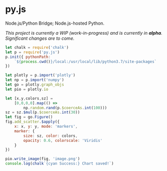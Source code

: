 # py.js
Node.js/Python Bridge; Node.js-hosted Python.

*This project is currently a WIP (work-in-progress) and is currently in **alpha**. Significant changes are to come.*

```js
let chalk = require('chalk')
let p = require('py.js')
p.init({ pythonPath: 
	`${process.cwd()}/local:/usr/local/lib/python3.7/site-packages`
})

let plotly = p.import('plotly')
let np = p.import('numpy')
let go = plotly.graph_objs
let pio = plotly.io

let [x,y,colors,sz] = 
	[0,0,0,0].map(() => 
		np.random.rand(p.$coerceAs.int(100)))
sz = sz.$mul(p.$coerceAs.int(30))
let fig = go.Figure()
fig.add_scatter.$apply({
	x: x, y: y, mode: 'markers',
	marker: {
		size: sz, color: colors,
		opacity: 0.6, colorscale: 'Viridis'
	}
})

pio.write_image(fig, 'image.png')
console.log(chalk`{cyan Success:} Chart saved!`)
```